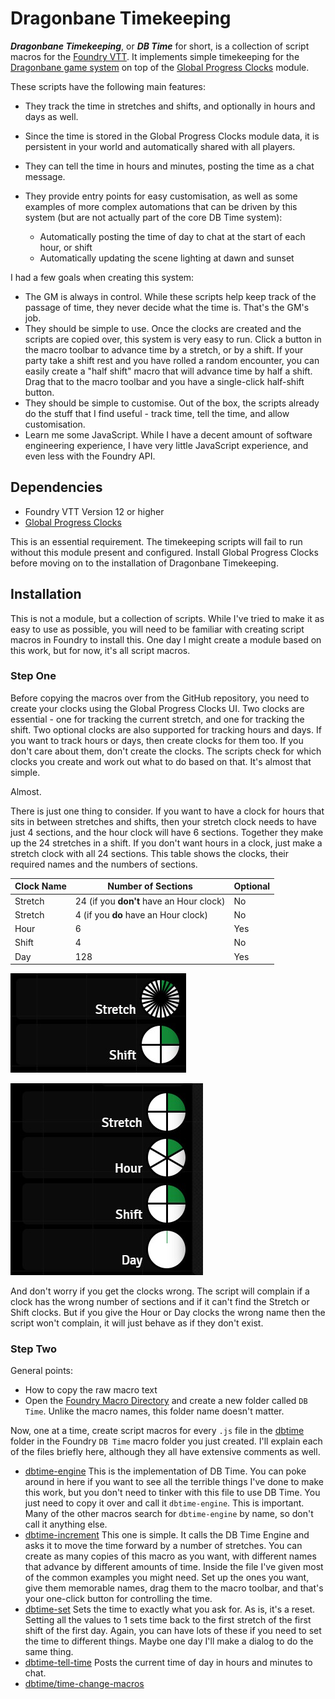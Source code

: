 # Dragonbane Timekeeping

***Dragonbane Timekeeping***, or ***DB Time*** for short, is a collection of script macros for the [Foundry VTT](https://foundryvtt.com/). It implements simple timekeeping for the [Dragonbane game system](https://foundryvtt.com/packages/dragonbane) on top of the [Global Progress Clocks](https://foundryvtt.com/packages/global-progress-clocks) module.

These scripts have the following main features:

- They track the time in stretches and shifts, and optionally in hours and days as well.
- Since the time is stored in the Global Progress Clocks module data, it is persistent in your world and automatically shared with all players.
- They can tell the time in hours and minutes, posting the time as a chat message.
- They provide entry points for easy customisation, as well as some examples of more complex automations that can be driven by this system (but are not actually part of the core DB Time system):

  - Automatically posting the time of day to chat at the start of each hour, or shift
  - Automatically updating the scene lighting at dawn and sunset

I had a few goals when creating this system:

- The GM is always in control. While these scripts help keep track of the passage of time, they never decide what the time is. That's the GM's job.
- They should be simple to use. Once the clocks are created and the scripts are copied over, this system is very easy to run. Click a button in the macro toolbar to advance time by a stretch, or by a shift. If your party take a shift rest and you have rolled a random encounter, you can easily create a "half shift" macro that will advance time by half a shift. Drag that to the macro toolbar and you have a single-click half-shift button.
- They should be simple to customise. Out of the box, the scripts already do the stuff that I find useful - track time, tell the time, and allow customisation.
- Learn me some JavaScript. While I have a decent amount of software engineering experience, I have very little JavaScript experience, and even less with the Foundry API.

## Dependencies

- Foundry VTT Version 12 or higher
- [Global Progress Clocks](https://foundryvtt.com/packages/global-progress-clocks)

This is an essential requirement. The timekeeping scripts will fail to run without this module present and configured. Install Global Progress Clocks before moving on to the installation of Dragonbane Timekeeping.

## Installation

This is not a module, but a collection of scripts. While I've tried to make it as easy to use as possible, you will need to be familiar with creating script macros in Foundry to install this. One day I might create a module based on this work, but for now, it's all script macros.

### Step One

Before copying the macros over from the GitHub repository, you need to create your clocks using the Global Progress Clocks UI. Two clocks are essential - one for tracking the current stretch, and one for tracking the shift. Two optional clocks are also supported for tracking hours and days. If you want to track hours or days, then create clocks for them too. If you don't care about them, don't create the clocks. The scripts check for which clocks you create and work out what to do based on that. It's almost that simple.

Almost.

There is just one thing to consider. If you want to have a clock for hours that sits in between stretches and shifts, then your stretch clock needs to have just 4 sections, and the hour clock will have 6 sections. Together they make up the 24 stretches in a shift. If you don't want hours in a clock, just make a stretch clock with all 24 sections. This table shows the clocks, their required names and the numbers of sections.

| Clock Name | Number of Sections | Optional |
|---|---|---|
| Stretch | 24 (if you **don't** have an Hour clock)| No |
| Stretch | 4 (if you **do** have an Hour clock)| No |
| Hour | 6 | Yes |
| Shift | 4 | No |
| Day | 128 | Yes |

![Image of the Essential Clocks](./images/essential-clocks.jpg)

![Image of the Optional Clocks](./images/optional-clocks.jpg)

And don't worry if you get the clocks wrong. The script will complain if a clock has the wrong number of sections and if it can't find the Stretch or Shift clocks. But if you give the Hour or Day clocks the wrong name then the script won't complain, it will just behave as if they don't exist.

### Step Two

General points:

- How to copy the raw macro text
- Open the [Foundry Macro Directory](https://foundryvtt.com/article/macros/) and create a new folder called `DB Time`. Unlike the macro names, this folder name doesn't matter.

Now, one at a time, create script macros for every `.js` file in the [dbtime](./) folder in the Foundry `DB Time` macro folder you just created. I'll explain each of the files briefly here, although they all have extensive comments as well.

- [dbtime-engine](dbtime/dbtime-engine.js)
This is the implementation of DB Time. You can poke around in here if you want to see all the terrible things I've done to make this work, but you don't need to tinker with this file to use DB Time. You just need to copy it over and call it `dbtime-engine`. This is important. Many of the other macros search for `dbtime-engine` by name, so don't call it anything else.
- [dbtime-increment](dbtime/dbtime-increment.js) This one is simple. It calls the DB Time Engine and asks it to move the time forward by a number of stretches. You can create as many copies of this macro as you want, with different names that advance by different amounts of time. Inside the file I've given most of the common examples you might need. Set up the ones you want, give them memorable names, drag them to the macro toolbar, and that's your one-click button for controlling the time.
- [dbtime-set](dbtime/dbtime-set.js) Sets the time to exactly what you ask for. As is, it's a reset. Setting all the values to 1 sets time back to the first stretch of the first shift of the first day. Again, you can have lots of these if you need to set the time to different things. Maybe one day I'll make a dialog to do the same thing.
- [dbtime-tell-time](dbtime/dbtime-tell-time.js) Posts the current time of day in hours and minutes to chat.
- [dbtime/time-change-macros](dbtime/time-change-macros/)
